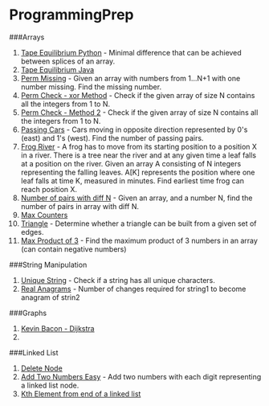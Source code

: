 ProgrammingPrep
===============

###Arrays
1. [Tape Equilibrium Python](TapeEquilibrium.py) - Minimal difference that can be achieved between splices of an array.
2. [Tape Equilibrium Java](TapeEquilibrium.java)
3. [Perm Missing](PermMissingJava.java) - Given an array with numbers from 1...N+1 with one number missing. Find the missing number.
4. [Perm Check - xor Method](PermCheck_xormethod.java) - Check if the given array of size N contains all the integers from 1 to N.
5. [Perm Check - Method 2](PermCheck_Method2.java) - Check if the given array of size N contains all the integers from 1 to N.
6. [Passing Cars](PassingCars.java) - Cars moving in opposite direction represented by 0's (east) and 1's (west). Find the number of passing pairs.
7. [Frog River](FrogRiver.java) - A frog has to move from its starting position to a position X in a river. There is a tree near the river and at any given time a leaf falls at a position on the river. Given an array A consisting of N integers representing the falling leaves. A[K] represents the position where one leaf falls at time K, measured in minutes. Find earliest time frog can reach position X.
8. [Number of pairs with diff N](Pairs_hackerrank.java) - Given an array, and a number N, find the number of pairs in array with diff N.
9. [Max Counters](MaxCounters.java)
10. [Triangle](TriangleNumber.java) - Determine whether a triangle can be built from a given set of edges.
11. [Max Product of 3](MaxProdOfThree.java) - Find the maximum product of 3 numbers in an array (can contain negative numbers)

###String Manipulation
1. [Unique String](CCI-1.py) - Check if a string has all unique characters.
2. [Real Anagrams](Anagram_hackerrank.java) - Number of changes required for string1 to become anagram of strin2

###Graphs
1. [Kevin Bacon - Dijkstra](djikstra.py)
2. 

###Linked List
1. [Delete Node](DeleteNodeFromListGivenOnlyThatNode.java)
2. [Add Two Numbers Easy](AddTwoNumbersLinkedListEasy.java) - Add two numbers with each digit representing a linked list node.
3. [Kth Element from end of a linked list](KthLastElementLinkedList.java)
